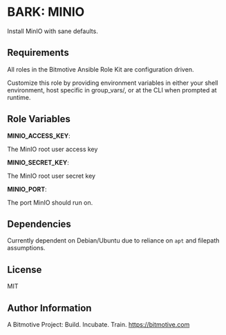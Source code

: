 BARK: MINIO
=========

Install MinIO with sane defaults.

Requirements
------------

All roles in the Bitmotive Ansible Role Kit are configuration driven.

Customize this role by providing environment variables in either your
shell environment, host specific in group_vars/, or at the CLI when
prompted at runtime. 

Role Variables
--------------

**MINIO_ACCESS_KEY**:

The MinIO root user access key

**MINIO_SECRET_KEY**:

The MinIO root user secret key

**MINIO_PORT**:

The port MinIO should run on.


Dependencies
------------

Currently dependent on Debian/Ubuntu due to reliance on `apt` and filepath 
assumptions. 

License
-------

MIT

Author Information
------------------

A Bitmotive Project: Build. Incubate. Train.
https://bitmotive.com 
